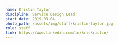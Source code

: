 ```yaml
---
name: Kristin Taylor
discipline: Service Design Lead
start_date: 2019-03-04
photo_path: /assets/img/staff/kristin-taylor.jpg
role: staff
link: https://www.linkedin.com/in/kriskristin/
---
```

